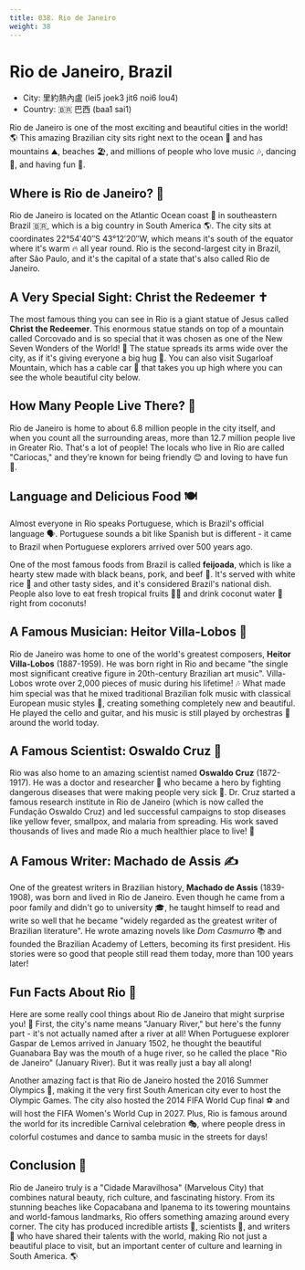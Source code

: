```yaml
---
title: 038. Rio de Janeiro
weight: 38
---
```


# Rio de Janeiro, Brazil

- City: 里約熱內盧 (lei5 joek3 jit6 noi6 lou4)
- Country: 🇧🇷 巴西 (baa1 sai1)

Rio de Janeiro is one of the most exciting and beautiful cities in the world! 🌎 This amazing Brazilian city sits right next to the ocean 🌊 and has mountains ⛰️, beaches 🏖️, and millions of people who love music 🎶, dancing 💃, and having fun 🎉.

## Where is Rio de Janeiro? 📍

Rio de Janeiro is located on the Atlantic Ocean coast 🌊 in southeastern Brazil 🇧🇷, which is a big country in South America 🌎. The city sits at coordinates 22°54′40″S 43°12′20″W, which means it's south of the equator where it's warm 🔥 all year round. Rio is the second-largest city in Brazil, after São Paulo, and it's the capital of a state that's also called Rio de Janeiro.

## A Very Special Sight: Christ the Redeemer ✝️

The most famous thing you can see in Rio is a giant statue of Jesus called **Christ the Redeemer**. This enormous statue stands on top of a mountain called Corcovado and is so special that it was chosen as one of the New Seven Wonders of the World! 🌟 The statue spreads its arms wide over the city, as if it's giving everyone a big hug 🤗. You can also visit Sugarloaf Mountain, which has a cable car 🚡 that takes you up high where you can see the whole beautiful city below.

## How Many People Live There? 👥

Rio de Janeiro is home to about 6.8 million people in the city itself, and when you count all the surrounding areas, more than 12.7 million people live in Greater Rio. That's a lot of people! The locals who live in Rio are called "Cariocas," and they're known for being friendly 😊 and loving to have fun 🎊.

## Language and Delicious Food 🍽️

Almost everyone in Rio speaks Portuguese, which is Brazil's official language 🗣️. Portuguese sounds a bit like Spanish but is different - it came to Brazil when Portuguese explorers arrived over 500 years ago.

One of the most famous foods from Brazil is called **feijoada**, which is like a hearty stew made with black beans, pork, and beef 🍲. It's served with white rice 🍚 and other tasty sides, and it's considered Brazil's national dish. People also love to eat fresh tropical fruits 🍉🍍 and drink coconut water 🥥 right from coconuts!

## A Famous Musician: Heitor Villa-Lobos 🎼

Rio de Janeiro was home to one of the world's greatest composers, **Heitor Villa-Lobos** (1887-1959). He was born right in Rio and became "the single most significant creative figure in 20th-century Brazilian art music". Villa-Lobos wrote over 2,000 pieces of music during his lifetime! 🎶 What made him special was that he mixed traditional Brazilian folk music with classical European music styles 🎻, creating something completely new and beautiful. He played the cello and guitar, and his music is still played by orchestras 🎵 around the world today.

## A Famous Scientist: Oswaldo Cruz 🧬

Rio was also home to an amazing scientist named **Oswaldo Cruz** (1872-1917). He was a doctor and researcher 🥼 who became a hero by fighting dangerous diseases that were making people very sick 🤒. Dr. Cruz started a famous research institute in Rio de Janeiro (which is now called the Fundação Oswaldo Cruz) and led successful campaigns to stop diseases like yellow fever, smallpox, and malaria from spreading. His work saved thousands of lives and made Rio a much healthier place to live! 🌿

## A Famous Writer: Machado de Assis ✍️

One of the greatest writers in Brazilian history, **Machado de Assis** (1839-1908), was born and lived in Rio de Janeiro. Even though he came from a poor family and didn't go to university 🎓, he taught himself to read and write so well that he became "widely regarded as the greatest writer of Brazilian literature". He wrote amazing novels like *Dom Casmurro* 📚 and founded the Brazilian Academy of Letters, becoming its first president. His stories were so good that people still read them today, more than 100 years later!

## Fun Facts About Rio 🎢

Here are some really cool things about Rio de Janeiro that might surprise you! 🤔 First, the city's name means "January River," but here's the funny part - it's not actually named after a river at all! When Portuguese explorer Gaspar de Lemos arrived in January 1502, he thought the beautiful Guanabara Bay was the mouth of a huge river, so he called the place "Rio de Janeiro" (January River). But it was really just a bay all along!

Another amazing fact is that Rio de Janeiro hosted the 2016 Summer Olympics 🏅, making it the very first South American city ever to host the Olympic Games. The city also hosted the 2014 FIFA World Cup final ⚽ and will host the FIFA Women's World Cup in 2027. Plus, Rio is famous around the world for its incredible Carnival celebration 🎭, where people dress in colorful costumes and dance to samba music in the streets for days!

## Conclusion 🌟

Rio de Janeiro truly is a "Cidade Maravilhosa" (Marvelous City) that combines natural beauty, rich culture, and fascinating history. From its stunning beaches like Copacabana and Ipanema to its towering mountains and world-famous landmarks, Rio offers something amazing around every corner. The city has produced incredible artists 🎨, scientists 🧪, and writers 📖 who have shared their talents with the world, making Rio not just a beautiful place to visit, but an important center of culture and learning in South America. 🌎